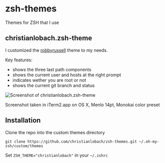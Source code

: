 # zsh-themes

Themes for ZSH that I use

## christianlobach.zsh-theme
I customized the [robbyrussell](https://github.com/robbyrussell/oh-my-zsh/wiki/Themes) theme to my needs.

Key features:
* shows the three last path components
* shows the current user and hosts at the right prompt
* indicates wether you are root or not
* shows the current git branch and status

![Screenshot of christianlobach.zsh-theme](https://raw.github.com/christianlobach/zsh-themes/screenshots/christianlobach.png)

Screenshot taken in iTerm2.app on OS X, Menlo 14pt, Monokai color preset


## Installation
Clone the repo into the custom themes directory
```
git clone https://github.com/christianlobach/zsh-themes.git ~/.oh-my-zsh/custom/themes
```

Set ```ZSH_THEME="christianlobach"``` in your ```~/.zshrc```
